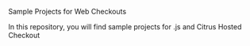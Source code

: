 Sample Projects for Web Checkouts

In this repository, you will find sample projects for .js and Citrus Hosted Checkout


